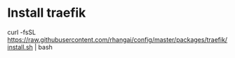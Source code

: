 # Install traefik

curl -fsSL https://raw.githubusercontent.com/rhangai/config/master/packages/traefik/install.sh | bash
